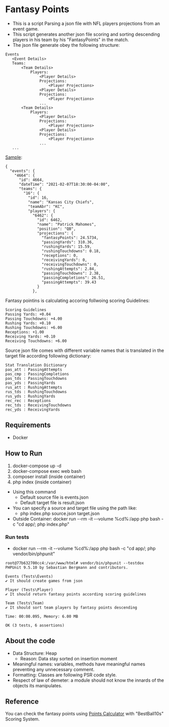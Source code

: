 # Fantasy Points
 - This is a script Parsing a json file with NFL players projections from an event game. 
 - This script generates another json file scoring and sorting descending players in his team by his "FantasyPoints" in the match.
 - The json file generate obey the following structure:
 ```
Events
	<Event Details>
	Teams:
		<Team Details>
			Players:
				<Player Details>
				Projections:
					<Player Projections>
				<Player Details>
				Projections:
					<Player Projections>
				...
		<Team Details>
			Players:
				<Player Details>
				Projections:
					<Player Projections>
				<Player Details>
				Projections:
					<Player Projections>
				...
	...
 ```
[Sample](https://github.com/arturhayne/FantasyPoints/blob/master/resultFormatted.json):
```
{
  "events": {
    "4664": {
      "id": 4664,
      "dateTime": "2021-02-07T18:30:00-04:00",
      "teams": {
        "16": {
          "id": 16,
          "name": "Kansas City Chiefs",
          "teamAbr": "KC",
          "players": {
            "6462": {
              "id": 6462,
              "name": "Patrick Mahomes",
              "position": "QB",
              "projections": {
                "fantasyPoints": 24.5734,
                "passingYards": 310.36,
                "rushingYards": 15.59,
                "rushingTouchdowns": 0.18,
                "receptions": 0,
                "receivingYards": 0,
                "receivingTouchdowns": 0,
                "rushingAttempts": 2.84,
                "passingTouchdowns": 2.38,
                "passingCompletions": 26.51,
                "passingAttempts": 39.43
              }
            },
```
			
Fantasy pointins is calculating accoring follwoing scoring Guidelines:

 ```
Scoring Guidelines
Passing Yards: +0.04
Passing Touchdowns: +4.00
Rushing Yards: +0.10
Rushing Touchdowns: +6.00
Receptions: +1.00
Receiving Yards: +0.10
Receiving Touchdowns: +6.00
 ```
Source json file comes with different variable names that is translated in the target file according following dictionary:
 ```		
Stat Translation Dictionary
pas_att : PassingAttempts
pas_cmp : PassingCompletions
pas_tds : PassingTouchdowns
pas_yds : PassingYards
rus_att : RushingAttempts
rus_tds : RushingTouchdowns
rus_yds : RushingYards
rec_rec : Receptions
rec_tds : ReceivingTouchdowns
rec_yds : ReceivingYards
```
 ## Requirements
  - Docker
 
 ## How to Run 
 1. docker-compose up -d
 2. docker-compose exec web bash
 3. composer install (inside container)
 4. php index (inside container) 
   - Using this command 
        - Default source file is events.json
        - Default target file is result.json
   - You can specify a source and target file using the path like:
        - php index.php source.json target.json 
   - Outside Container: docker run --rm -it --volume %cd%:/app php bash -c "cd app/; php index.php"
       
   
 ### Run tests
 - docker run --rm -it --volume %cd%:/app php bash -c "cd app/; php vendor/bin/phpunit" 
 
 ```
root@77b632700cc4:/var/www/html# vendor/bin/phpunit --testdox
PHPUnit 9.5.10 by Sebastian Bergmann and contributors.

Events (Tests\Events)
 ✔ It should create games from json

Player (Tests\Player)
 ✔ It should return fantasy points according scoring guidelines

Team (Tests\Team)
 ✔ It should sort team players by fantasy points descending

Time: 00:00.095, Memory: 6.00 MB

OK (3 tests, 6 assertions)
```

## About the code
 - Data Structure: Heap
 	- Reason: Data stay sorted on insertion moment
 - Meaningful names: variables, methods have meaningful names preventing any unnecessary comment.
 - Formatting: Classes are following PSR code style.
 - Respect of law of demeter: a module should not know the innards of the objects its manipulates. 	

## Reference
You can check the fantasy points using [Points Calculator](https://simulatedfootball.com/leagues/points-calculator.html) with "BestBall10s" Scoring System.						
